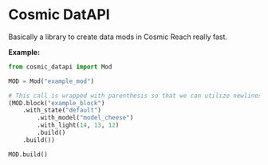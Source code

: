 # Cosmic DatAPI

Basically a library to create data mods in Cosmic Reach really fast.

**Example:**
```python
from cosmic_datapi import Mod

MOD = Mod("example_mod")

# This call is wrapped with parenthesis so that we can utilize newlines
(MOD.block("example_block")
    .with_state("default")
        .with_model("model_cheese")
        .with_light(14, 13, 12)
        .build()
    .build())

MOD.build()
```
